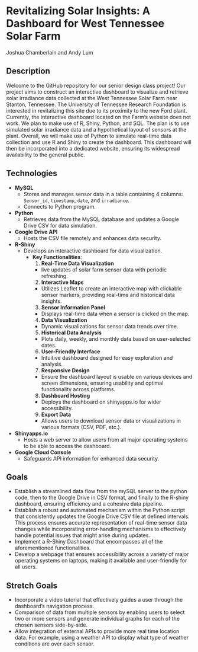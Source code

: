 # Revitalizing Solar Insights: A Dashboard for West Tennessee Solar Farm
Joshua Chamberlain and Andy Lum

## Description
Welcome to the GitHub repository for our senior design class project! Our project aims to construct an interactive dashboard to visualize and retrieve solar irradiance data collected at the West Tennessee Solar Farm near Stanton, Tennessee.
The University of Tennessee Research Foundation is interested in revitalizing this site due to its proximity to the new Ford plant. Currently, the interactive dashboard located on the Farm’s website does not work. We plan to make use of
R, Shiny, Python, and SQL. The plan is to use simulated solar irradiance data and a hypothetical layout of sensors at the plant. Overall, we will make use of Python to simulate real-time data collection and use R and Shiny to create the dashboard. This dashboard will then be incorporated into a dedicated website, ensuring its widespread availability to the general public.

## Technologies
* __MySQL__
  - Stores and manages sensor data in a table containing 4 columns: `Sensor_id`, `timestamp`, `date`, and `irradiance`.
  - Connects to Python program.
* __Python__
  - Retrieves data from the MySQL database and updates a Google Drive CSV for data simulation.
* __Google Drive API__
  - Hosts the CSV file remotely and enhances data security.
* __R-Shiny__
  - Develops an interactive dashboard for data visualization.
    * __Key Functionalities__:
      1. __Real-Time Data Visualization__
        * live updates of solar farm sensor data with periodic refreshing.
      2. __Interactive Maps__
        * Utilizes Leaflet to create an interactive map with clickable sensor markers, providing real-time and historical data insights.
      3. __Sensor Information Panel__
        * Displays real-time data when a sensor is clicked on the map.
      4. __Data Visualization__
        * Dynamic visualizations for sensor data trends over time.
      5. __Historical Data Analysis__
        * Plots daily, weekly, and monthly data based on user-selected dates.
      6. __User-Friendly Interface__
        * Intuitive dashboard designed for easy exploration and analysis.
      7. __Responsive Design__
        * Ensure the dashboard layout is usable on various devices and screen dimensions, ensuring usability and optimal functionality across platforms.
      8. __Dashboard Hosting__
        * Deploys the dashboard on shinyapps.io for wider accessibility.
      9. __Export Data__
        * Allows users to download sensor data or visualizations in various formats (CSV, PDF, etc.).
* __Shinyapps.io__
  - Hosts a web server to allow users from all major operating systems to be able to access the dashboard.
* __Google Cloud Console__
  - Safeguards API information for enhanced data security.

## Goals
* Establish a streamlined data flow from the mySQL server to the python code, then to the Google Drive in CSV format, and finally to the R-shiny dashboard, ensuring efficiency and a cohesive data pipeline.
* Establish a robust and automated mechanism within the Python script that consistently updates the Google Drive CSV file at defined intervals. This process ensures accurate representation of real-time sensor data changes while incorporating error-handling mechanisms to effectively handle potential issues that might arise during updates.
* Implement a R-Shiny Dashboard that encompasses all of the aforementioned functionalities.
* Develop a webpage that ensures accessibility across a variety of major operating systems on laptops, making it available and user-friendly for all users.

## Stretch Goals
* Incorporate a video tutorial that effectively guides a user through the dashboard’s navigation process.
* Comparison of data from multiple sensors by enabling users to select two or more sensors and generate individual graphs for each of the chosen sensors side-by-side.
* Allow integration of external APIs to provide more real time location data. For example, using a weather API to display what type of weather conditions are over each sensor.
